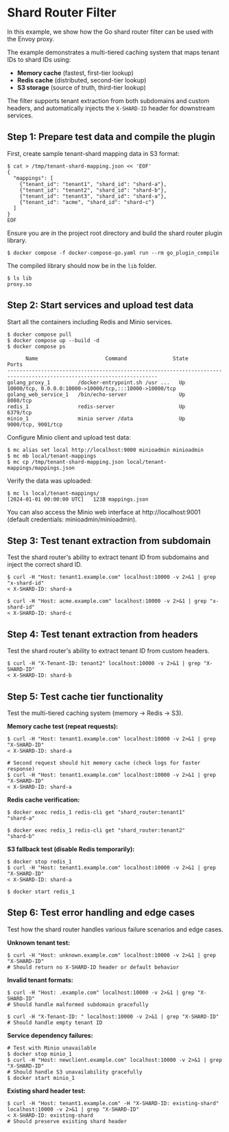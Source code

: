 # Shard Router Filter

In this example, we show how the Go shard router filter can be used with the Envoy
proxy.

The example demonstrates a multi-tiered caching system that maps tenant IDs to shard IDs using:
- **Memory cache** (fastest, first-tier lookup)
- **Redis cache** (distributed, second-tier lookup)
- **S3 storage** (source of truth, third-tier lookup)

The filter supports tenant extraction from both subdomains and custom headers, and automatically injects
the `X-SHARD-ID` header for downstream services.

## Step 1: Prepare test data and compile the plugin

First, create sample tenant-shard mapping data in S3 format:

```console
$ cat > /tmp/tenant-shard-mapping.json << 'EOF'
{
  "mappings": [
    {"tenant_id": "tenant1", "shard_id": "shard-a"},
    {"tenant_id": "tenant2", "shard_id": "shard-b"},
    {"tenant_id": "tenant3", "shard_id": "shard-a"},
    {"tenant_id": "acme", "shard_id": "shard-c"}
  ]
}
EOF
```

Ensure you are in the project root directory and build the shard router plugin library.

```console
$ docker compose -f docker-compose-go.yaml run --rm go_plugin_compile
```

The compiled library should now be in the `lib` folder.

```console
$ ls lib
proxy.so
```

## Step 2: Start services and upload test data

Start all the containers including Redis and Minio services.

```console
$ docker compose pull
$ docker compose up --build -d
$ docker compose ps

      Name                      Command               State                          Ports
-----------------------------------------------------------------------------------------------------------------------
golang_proxy_1         /docker-entrypoint.sh /usr ...   Up      10000/tcp, 0.0.0.0:10000->10000/tcp,:::10000->10000/tcp
golang_web_service_1   /bin/echo-server                 Up      8080/tcp
redis_1                redis-server                     Up      6379/tcp
minio_1                minio server /data               Up      9000/tcp, 9001/tcp
```

Configure Minio client and upload test data:

```console
$ mc alias set local http://localhost:9000 minioadmin minioadmin
$ mc mb local/tenant-mappings
$ mc cp /tmp/tenant-shard-mapping.json local/tenant-mappings/mappings.json
```

Verify the data was uploaded:

```console
$ mc ls local/tenant-mappings/
[2024-01-01 00:00:00 UTC]   123B mappings.json
```

You can also access the Minio web interface at http://localhost:9001 (default credentials: minioadmin/minioadmin).

## Step 3: Test tenant extraction from subdomain

Test the shard router's ability to extract tenant ID from subdomains and inject the correct shard ID.

```console
$ curl -H "Host: tenant1.example.com" localhost:10000 -v 2>&1 | grep "x-shard-id"
< X-SHARD-ID: shard-a

$ curl -H "Host: acme.example.com" localhost:10000 -v 2>&1 | grep "x-shard-id"
< X-SHARD-ID: shard-c
```

## Step 4: Test tenant extraction from headers

Test the shard router's ability to extract tenant ID from custom headers.

```console
$ curl -H "X-Tenant-ID: tenant2" localhost:10000 -v 2>&1 | grep "X-SHARD-ID"
< X-SHARD-ID: shard-b
```

## Step 5: Test cache tier functionality

Test the multi-tiered caching system (memory → Redis → S3).

**Memory cache test (repeat requests):**

```console
$ curl -H "Host: tenant1.example.com" localhost:10000 -v 2>&1 | grep "X-SHARD-ID"
< X-SHARD-ID: shard-a

# Second request should hit memory cache (check logs for faster response)
$ curl -H "Host: tenant1.example.com" localhost:10000 -v 2>&1 | grep "X-SHARD-ID"
< X-SHARD-ID: shard-a
```

**Redis cache verification:**

```console
$ docker exec redis_1 redis-cli get "shard_router:tenant1"
"shard-a"

$ docker exec redis_1 redis-cli get "shard_router:tenant2"
"shard-b"
```

**S3 fallback test (disable Redis temporarily):**

```console
$ docker stop redis_1
$ curl -H "Host: tenant1.example.com" localhost:10000 -v 2>&1 | grep "X-SHARD-ID"
< X-SHARD-ID: shard-a

$ docker start redis_1
```

## Step 6: Test error handling and edge cases

Test how the shard router handles various failure scenarios and edge cases.

**Unknown tenant test:**

```console
$ curl -H "Host: unknown.example.com" localhost:10000 -v 2>&1 | grep "X-SHARD-ID"
# Should return no X-SHARD-ID header or default behavior
```

**Invalid tenant formats:**

```console
$ curl -H "Host: .example.com" localhost:10000 -v 2>&1 | grep "X-SHARD-ID"
# Should handle malformed subdomain gracefully

$ curl -H "X-Tenant-ID: " localhost:10000 -v 2>&1 | grep "X-SHARD-ID"
# Should handle empty tenant ID
```

**Service dependency failures:**

```console
# Test with Minio unavailable
$ docker stop minio_1
$ curl -H "Host: newclient.example.com" localhost:10000 -v 2>&1 | grep "X-SHARD-ID"
# Should handle S3 unavailability gracefully
$ docker start minio_1
```

**Existing shard header test:**

```console
$ curl -H "Host: tenant1.example.com" -H "X-SHARD-ID: existing-shard" localhost:10000 -v 2>&1 | grep "X-SHARD-ID"
< X-SHARD-ID: existing-shard
# Should preserve existing shard header
```

